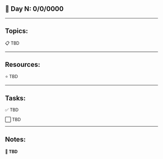 ## :calendar: Day N: 0/0/0000

---

## Topics:

:clipboard: TBD

---

## Resources:

:star: TBD

---

## Tasks:

:white_check_mark: TBD

:white_large_square: TBD

---

## Notes:

#### :notebook: TBD
